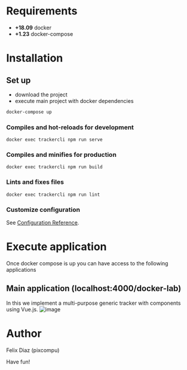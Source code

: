 # Requirements

- **+18.09** docker
- **+1.23** docker-compose

# Installation

## Set up
- download the project
- execute main project with docker dependencies
```bash
docker-compose up
```

### Compiles and hot-reloads for development
```
docker exec trackercli npm run serve
```

### Compiles and minifies for production
```
docker exec trackercli npm run build
```

### Lints and fixes files
```
docker exec trackercli npm run lint
```

### Customize configuration
See [Configuration Reference](https://cli.vuejs.org/config/).

# Execute application
Once docker compose is up you can have access to the following applications

## Main application (localhost:4000/docker-lab)
In this we implement a multi-purpose generic tracker with components using Vue.js.
![image](https://user-images.githubusercontent.com/11744752/70384092-fe19ec80-193e-11ea-9ab0-bb06ec2971a6.png)

# Author
Felix Diaz (pixcompu)


Have fun!
